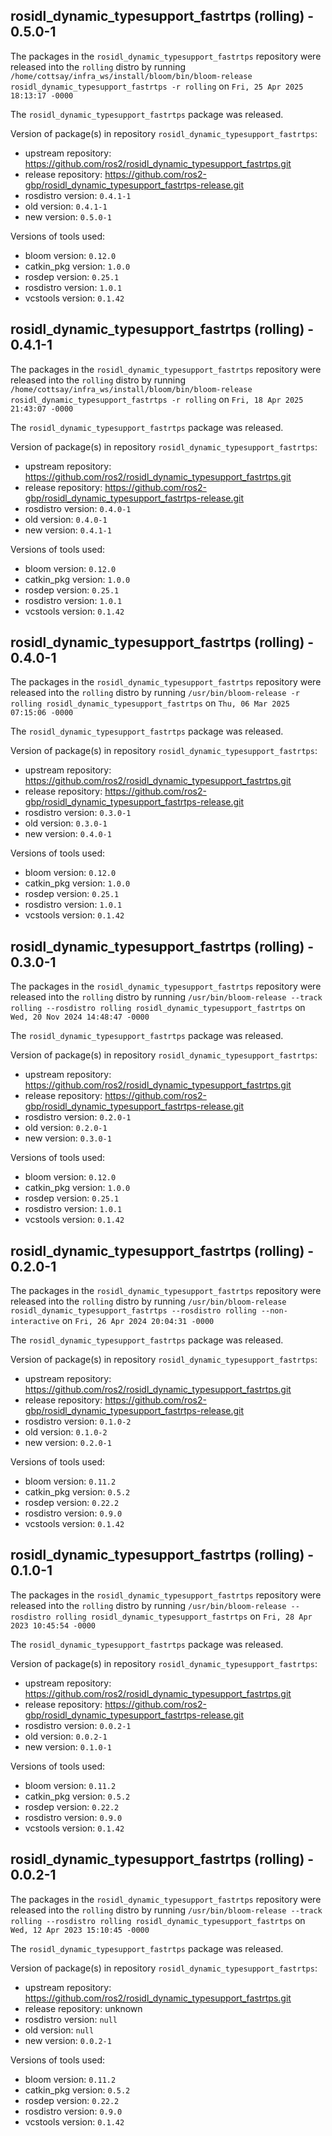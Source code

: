 ## rosidl_dynamic_typesupport_fastrtps (rolling) - 0.5.0-1

The packages in the `rosidl_dynamic_typesupport_fastrtps` repository were released into the `rolling` distro by running `/home/cottsay/infra_ws/install/bloom/bin/bloom-release rosidl_dynamic_typesupport_fastrtps -r rolling` on `Fri, 25 Apr 2025 18:13:17 -0000`

The `rosidl_dynamic_typesupport_fastrtps` package was released.

Version of package(s) in repository `rosidl_dynamic_typesupport_fastrtps`:

- upstream repository: https://github.com/ros2/rosidl_dynamic_typesupport_fastrtps.git
- release repository: https://github.com/ros2-gbp/rosidl_dynamic_typesupport_fastrtps-release.git
- rosdistro version: `0.4.1-1`
- old version: `0.4.1-1`
- new version: `0.5.0-1`

Versions of tools used:

- bloom version: `0.12.0`
- catkin_pkg version: `1.0.0`
- rosdep version: `0.25.1`
- rosdistro version: `1.0.1`
- vcstools version: `0.1.42`


## rosidl_dynamic_typesupport_fastrtps (rolling) - 0.4.1-1

The packages in the `rosidl_dynamic_typesupport_fastrtps` repository were released into the `rolling` distro by running `/home/cottsay/infra_ws/install/bloom/bin/bloom-release rosidl_dynamic_typesupport_fastrtps -r rolling` on `Fri, 18 Apr 2025 21:43:07 -0000`

The `rosidl_dynamic_typesupport_fastrtps` package was released.

Version of package(s) in repository `rosidl_dynamic_typesupport_fastrtps`:

- upstream repository: https://github.com/ros2/rosidl_dynamic_typesupport_fastrtps.git
- release repository: https://github.com/ros2-gbp/rosidl_dynamic_typesupport_fastrtps-release.git
- rosdistro version: `0.4.0-1`
- old version: `0.4.0-1`
- new version: `0.4.1-1`

Versions of tools used:

- bloom version: `0.12.0`
- catkin_pkg version: `1.0.0`
- rosdep version: `0.25.1`
- rosdistro version: `1.0.1`
- vcstools version: `0.1.42`


## rosidl_dynamic_typesupport_fastrtps (rolling) - 0.4.0-1

The packages in the `rosidl_dynamic_typesupport_fastrtps` repository were released into the `rolling` distro by running `/usr/bin/bloom-release -r rolling rosidl_dynamic_typesupport_fastrtps` on `Thu, 06 Mar 2025 07:15:06 -0000`

The `rosidl_dynamic_typesupport_fastrtps` package was released.

Version of package(s) in repository `rosidl_dynamic_typesupport_fastrtps`:

- upstream repository: https://github.com/ros2/rosidl_dynamic_typesupport_fastrtps.git
- release repository: https://github.com/ros2-gbp/rosidl_dynamic_typesupport_fastrtps-release.git
- rosdistro version: `0.3.0-1`
- old version: `0.3.0-1`
- new version: `0.4.0-1`

Versions of tools used:

- bloom version: `0.12.0`
- catkin_pkg version: `1.0.0`
- rosdep version: `0.25.1`
- rosdistro version: `1.0.1`
- vcstools version: `0.1.42`


## rosidl_dynamic_typesupport_fastrtps (rolling) - 0.3.0-1

The packages in the `rosidl_dynamic_typesupport_fastrtps` repository were released into the `rolling` distro by running `/usr/bin/bloom-release --track rolling --rosdistro rolling rosidl_dynamic_typesupport_fastrtps` on `Wed, 20 Nov 2024 14:48:47 -0000`

The `rosidl_dynamic_typesupport_fastrtps` package was released.

Version of package(s) in repository `rosidl_dynamic_typesupport_fastrtps`:

- upstream repository: https://github.com/ros2/rosidl_dynamic_typesupport_fastrtps.git
- release repository: https://github.com/ros2-gbp/rosidl_dynamic_typesupport_fastrtps-release.git
- rosdistro version: `0.2.0-1`
- old version: `0.2.0-1`
- new version: `0.3.0-1`

Versions of tools used:

- bloom version: `0.12.0`
- catkin_pkg version: `1.0.0`
- rosdep version: `0.25.1`
- rosdistro version: `1.0.1`
- vcstools version: `0.1.42`


## rosidl_dynamic_typesupport_fastrtps (rolling) - 0.2.0-1

The packages in the `rosidl_dynamic_typesupport_fastrtps` repository were released into the `rolling` distro by running `/usr/bin/bloom-release rosidl_dynamic_typesupport_fastrtps --rosdistro rolling --non-interactive` on `Fri, 26 Apr 2024 20:04:31 -0000`

The `rosidl_dynamic_typesupport_fastrtps` package was released.

Version of package(s) in repository `rosidl_dynamic_typesupport_fastrtps`:

- upstream repository: https://github.com/ros2/rosidl_dynamic_typesupport_fastrtps.git
- release repository: https://github.com/ros2-gbp/rosidl_dynamic_typesupport_fastrtps-release.git
- rosdistro version: `0.1.0-2`
- old version: `0.1.0-2`
- new version: `0.2.0-1`

Versions of tools used:

- bloom version: `0.11.2`
- catkin_pkg version: `0.5.2`
- rosdep version: `0.22.2`
- rosdistro version: `0.9.0`
- vcstools version: `0.1.42`


## rosidl_dynamic_typesupport_fastrtps (rolling) - 0.1.0-1

The packages in the `rosidl_dynamic_typesupport_fastrtps` repository were released into the `rolling` distro by running `/usr/bin/bloom-release --rosdistro rolling rosidl_dynamic_typesupport_fastrtps` on `Fri, 28 Apr 2023 10:45:54 -0000`

The `rosidl_dynamic_typesupport_fastrtps` package was released.

Version of package(s) in repository `rosidl_dynamic_typesupport_fastrtps`:

- upstream repository: https://github.com/ros2/rosidl_dynamic_typesupport_fastrtps.git
- release repository: https://github.com/ros2-gbp/rosidl_dynamic_typesupport_fastrtps-release.git
- rosdistro version: `0.0.2-1`
- old version: `0.0.2-1`
- new version: `0.1.0-1`

Versions of tools used:

- bloom version: `0.11.2`
- catkin_pkg version: `0.5.2`
- rosdep version: `0.22.2`
- rosdistro version: `0.9.0`
- vcstools version: `0.1.42`


## rosidl_dynamic_typesupport_fastrtps (rolling) - 0.0.2-1

The packages in the `rosidl_dynamic_typesupport_fastrtps` repository were released into the `rolling` distro by running `/usr/bin/bloom-release --track rolling --rosdistro rolling rosidl_dynamic_typesupport_fastrtps` on `Wed, 12 Apr 2023 15:10:45 -0000`

The `rosidl_dynamic_typesupport_fastrtps` package was released.

Version of package(s) in repository `rosidl_dynamic_typesupport_fastrtps`:

- upstream repository: https://github.com/ros2/rosidl_dynamic_typesupport_fastrtps.git
- release repository: unknown
- rosdistro version: `null`
- old version: `null`
- new version: `0.0.2-1`

Versions of tools used:

- bloom version: `0.11.2`
- catkin_pkg version: `0.5.2`
- rosdep version: `0.22.2`
- rosdistro version: `0.9.0`
- vcstools version: `0.1.42`


